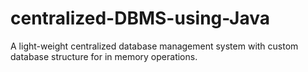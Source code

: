 # centralized-DBMS-using-Java
A light-weight centralized database management system with custom database structure for in memory operations.
